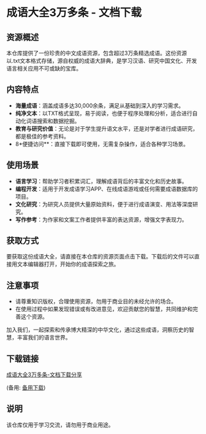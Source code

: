 # 成语大全3万多条 - 文档下载

## 资源概述
本仓库提供了一份珍贵的中文成语资源，包含超过3万条精选成语。这份资源以.txt文本格式存储，源自权威的成语大辞典，是学习汉语、研究中国文化、开发语言相关应用不可或缺的宝库。

## 内容特点
- **海量成语**：涵盖成语多达30,000余条，满足从基础到深入的学习需求。
- **纯净文本**：以TXT格式呈现，易于阅读，也便于程序处理和分析，适合进行自动化词语搜索和数据挖掘。
- **教育与研究价值**：无论是对于学生提升语文水平，还是对学者进行成语研究，都是极佳的参考资料。
- 8*便捷访问**：直接下载即可使用，无需复杂操作，适合各种学习场景。

## 使用场景
- **语言学习**：帮助学习者积累词汇，理解成语背后的丰富文化和历史故事。
- **编程开发**：适用于开发成语学习APP、在线成语游戏或任何需要成语数据库的项目。
- **文化研究**：为研究人员提供大量原始资料，便于进行成语演变、用法等深度研究。
- **写作参考**：为作家和文案工作者提供丰富的表达资源，增强文字表现力。

## 获取方式
要获取这份成语大全，请直接在本仓库的资源页面点击下载。下载后的文件可以直接用文本编辑器打开，开始你的成语探索之旅。

## 注意事项
- 请尊重知识版权，合理使用资源，勿用于商业目的未经允许的场合。
- 在使用过程中如果发现错误或有改进意见，欢迎贡献您的智慧，共同维护和完善这个资源。

加入我们，一起探索和传承博大精深的中华文化，通过这些成语，洞察历史的智慧，丰富我们的语言世界。

## 下载链接
[成语大全3万多条-文档下载分享](https://pan.quark.cn/s/717d833a47e3) 

(备用: [备用下载](https://pan.baidu.com/s/1Y30sIoF9xx6XC07pKdclOA?pwd=1234))

## 说明

该仓库仅用于学习交流，请勿用于商业用途。
